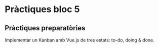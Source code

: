 Pràctiques bloc 5
================

Pràctiques preparatòries
-------------------

Implementar un Kanban amb Vue.js de tres estats: to-do, doing & done.